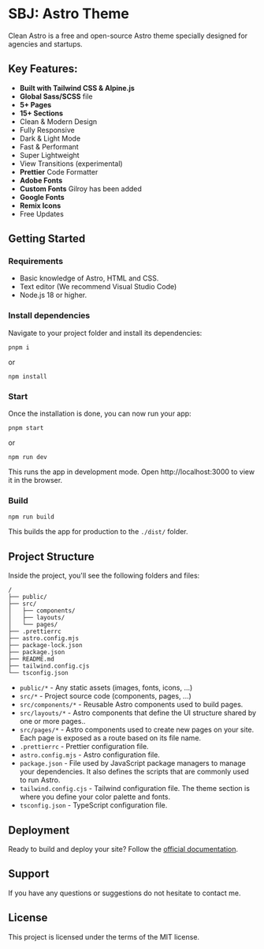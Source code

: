 # SBJ: Astro Theme

Clean Astro is a free and open-source Astro theme specially designed for agencies and startups.

## Key Features:

- **Built with Tailwind CSS & Alpine.js**
- **Global Sass/SCSS** file 
- **5+ Pages**
- **15+ Sections**
- Clean & Modern Design
- Fully Responsive
- Dark & Light Mode
- Fast & Performant
- Super Lightweight
- View Transitions (experimental)
- **Prettier** Code Formatter
- **Adobe Fonts** 
- **Custom Fonts** Gilroy has been added
- **Google Fonts**
- **Remix Icons**
- Free Updates

## Getting Started

### Requirements

- Basic knowledge of Astro, HTML and CSS.
- Text editor (We recommend Visual Studio Code)
- Node.js 18 or higher.

### Install dependencies

Navigate to your project folder and install its dependencies:

```
pnpm i
```
or
```
npm install
```

### Start

Once the installation is done, you can now run your app:

```
pnpm start
```
or
```
npm run dev

```

This runs the app in development mode. Open http://localhost:3000 to view it in the browser.

### Build

```
npm run build
```

This builds the app for production to the `./dist/` folder.

## Project Structure

Inside the project, you'll see the following folders and files:

```
/
├── public/
├── src/
│   ├── components/
│   ├── layouts/
│   └── pages/
├── .prettierrc
├── astro.config.mjs
├── package-lock.json
├── package.json
├── README.md
├── tailwind.config.cjs
└── tsconfig.json
```

- `public/*` - Any static assets (images, fonts, icons, ...)
- `src/*` - Project source code (components, pages, ...)
- `src/components/*` - Reusable Astro components used to build pages.
- `src/layouts/*` - Astro components that define the UI structure shared by one or more pages..
- `src/pages/*` - Astro components used to create new pages on your site. Each page is exposed as a route based on its file name.
- `.prettierrc` - Prettier configuration file.
- `astro.config.mjs` - Astro configuration file.
- `package.json` - File used by JavaScript package managers to manage your dependencies. It also defines the scripts that are commonly used to run Astro.
- `tailwind.config.cjs` - Tailwind configuration file. The theme section is where you define your color palette and fonts.
- `tsconfig.json` - TypeScript configuration file.

## Deployment

Ready to build and deploy your site? Follow the [official documentation](https://docs.astro.build/en/guides/deploy/).

## Support

If you have any questions or suggestions do not hesitate to contact me.

## License

This project is licensed under the terms of the MIT license.
